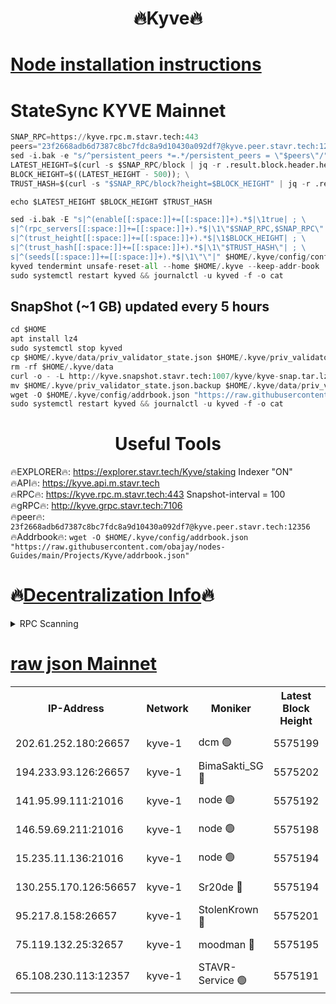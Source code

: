 <h1 align="center"> 🔥Kyve🔥</h1>

[Node installation instructions](https://github.com/obajay/nodes-Guides/tree/main/Projects/Kyve)
=
# StateSync KYVE Mainnet
```python
SNAP_RPC=https://kyve.rpc.m.stavr.tech:443
peers="23f2668adb6d7387c8bc7fdc8a9d10430a092df7@kyve.peer.stavr.tech:12356"
sed -i.bak -e "s/^persistent_peers *=.*/persistent_peers = \"$peers\"/" $HOME/.kyve/config/config.toml
LATEST_HEIGHT=$(curl -s $SNAP_RPC/block | jq -r .result.block.header.height); \
BLOCK_HEIGHT=$((LATEST_HEIGHT - 500)); \
TRUST_HASH=$(curl -s "$SNAP_RPC/block?height=$BLOCK_HEIGHT" | jq -r .result.block_id.hash)

echo $LATEST_HEIGHT $BLOCK_HEIGHT $TRUST_HASH

sed -i.bak -E "s|^(enable[[:space:]]+=[[:space:]]+).*$|\1true| ; \
s|^(rpc_servers[[:space:]]+=[[:space:]]+).*$|\1\"$SNAP_RPC,$SNAP_RPC\"| ; \
s|^(trust_height[[:space:]]+=[[:space:]]+).*$|\1$BLOCK_HEIGHT| ; \
s|^(trust_hash[[:space:]]+=[[:space:]]+).*$|\1\"$TRUST_HASH\"| ; \
s|^(seeds[[:space:]]+=[[:space:]]+).*$|\1\"\"|" $HOME/.kyve/config/config.toml
kyved tendermint unsafe-reset-all --home $HOME/.kyve --keep-addr-book
sudo systemctl restart kyved && journalctl -u kyved -f -o cat
```

## SnapShot (~1 GB) updated every 5 hours
```python
cd $HOME
apt install lz4
sudo systemctl stop kyved
cp $HOME/.kyve/data/priv_validator_state.json $HOME/.kyve/priv_validator_state.json.backup
rm -rf $HOME/.kyve/data
curl -o - -L http://kyve.snapshot.stavr.tech:1007/kyve/kyve-snap.tar.lz4 | lz4 -c -d - | tar -x -C $HOME/.kyve --strip-components 2
mv $HOME/.kyve/priv_validator_state.json.backup $HOME/.kyve/data/priv_validator_state.json
wget -O $HOME/.kyve/config/addrbook.json "https://raw.githubusercontent.com/obajay/nodes-Guides/main/Projects/Kyve/addrbook.json"
sudo systemctl restart kyved && journalctl -u kyved -f -o cat
```

<h1 align="center"> Useful Tools</h1>

🔥EXPLORER🔥:     https://explorer.stavr.tech/Kyve/staking        Indexer "ON" \
🔥API🔥: 			 		https://kyve.api.m.stavr.tech \
🔥RPC🔥:          https://kyve.rpc.m.stavr.tech:443	              Snapshot-interval = 100 \
🔥gRPC🔥:         http://kyve.grpc.stavr.tech:7106 \
🔥peer🔥:					`23f2668adb6d7387c8bc7fdc8a9d10430a092df7@kyve.peer.stavr.tech:12356` \
🔥Addrbook🔥:    ```wget -O $HOME/.kyve/config/addrbook.json "https://raw.githubusercontent.com/obajay/nodes-Guides/main/Projects/Kyve/addrbook.json"```

🔥[Decentralization Info](https://github.com/obajay/StateSync-snapshots/tree/main/Projects/Kyve/Decentralization)🔥
=

<details>
<summary>RPC Scanning</summary>

<h2 align="center"> We scan nodes in real time every 4 hours. And we provide the final result of RPC endpoints.
We cannot influence the operation of these nodes in any way. </h2>


```python
If Voting Power is higher than 0 --> then the Node is a validator of the network and may be subject to attack and be a potential threat to the chain.
```
```python
We marked such validators with a red symbol
```

</details>

[raw json Mainnet](https://rpc-check.kyvem.stavr.tech/kyvem/rpc-kyvem-result.json)
=



<table><tr><th>IP-Address</th><th>Network</th><th>Moniker</th><th>Latest Block Height</th><th>Earliest Block Height</th><th>Catching Up</th><th>Tx Index</th><th>Voting Power</th><th>Scan Time</th></tr><tr><td>202.61.252.180:26657</td><td>kyve-1</td><td>dcm 🟢</td><td>5575199</td><td>1</td><td>False</td><td>on</td><td>0</td><td>2024-03-29T17:21:35.378427157UTC</td></tr><tr><td>194.233.93.126:26657</td><td>kyve-1</td><td>BimaSakti_SG 🔴</td><td>5575202</td><td>2646001</td><td>False</td><td>off</td><td>651</td><td>2024-03-29T17:21:54.954646313UTC</td></tr><tr><td>141.95.99.111:21016</td><td>kyve-1</td><td>node 🟢</td><td>5575192</td><td>4602054</td><td>False</td><td>off</td><td>0</td><td>2024-03-29T17:20:54.728046688UTC</td></tr><tr><td>146.59.69.211:21016</td><td>kyve-1</td><td>node 🟢</td><td>5575198</td><td>4603117</td><td>False</td><td>off</td><td>0</td><td>2024-03-29T17:21:27.021379673UTC</td></tr><tr><td>15.235.11.136:21016</td><td>kyve-1</td><td>node 🟢</td><td>5575194</td><td>4604591</td><td>False</td><td>off</td><td>0</td><td>2024-03-29T17:21:05.553462534UTC</td></tr><tr><td>130.255.170.126:56657</td><td>kyve-1</td><td>Sr20de 🔴</td><td>5575194</td><td>5217201</td><td>False</td><td>off</td><td>8464</td><td>2024-03-29T17:21:05.938098008UTC</td></tr><tr><td>95.217.8.158:26657</td><td>kyve-1</td><td>StolenKrown 🔴</td><td>5575201</td><td>5430801</td><td>False</td><td>on</td><td>2499</td><td>2024-03-29T17:21:45.948272437UTC</td></tr><tr><td>75.119.132.25:32657</td><td>kyve-1</td><td>moodman 🔴</td><td>5575195</td><td>5475194</td><td>False</td><td>off</td><td>6865</td><td>2024-03-29T17:21:08.381075396UTC</td></tr><tr><td>65.108.230.113:12357</td><td>kyve-1</td><td>STAVR-Service 🟢</td><td>5575191</td><td>5574401</td><td>False</td><td>on</td><td>0</td><td>2024-03-29T17:20:48.414624293UTC</td></tr></table>
